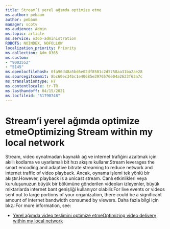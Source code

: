 ```yaml
---
title: Stream’i yerel ağımda optimize etme
ms.author: pebaum
author: pebaum
manager: scotv
ms.audience: Admin
ms.topic: article
ms.service: o365-administration
ROBOTS: NOINDEX, NOFOLLOW
localization_priority: Priority
ms.collection: Adm_O365
ms.custom:
- "9002552"
- "5145"
ms.openlocfilehash: 0fa96d48a5bd6e02df8501c2d5758aa31ba2ae28
ms.sourcegitcommit: 8bc60ec34bc1e40685e3976576e04a2623f63a7c
ms.translationtype: HT
ms.contentlocale: tr-TR
ms.lasthandoff: 04/15/2021
ms.locfileid: "51790748"
---
```

# <a name="optimizing-stream-within-my-local-network"></a><span data-ttu-id="85d7d-102">Stream’i yerel ağımda optimize etme</span><span class="sxs-lookup"><span data-stu-id="85d7d-102">Optimizing Stream within my local network</span></span>

<span data-ttu-id="85d7d-103">Stream, video oynatmadan kaynaklı ağ ve internet trafiğini azaltmak için akıllı kodlama ve uyarlamalı bit hızı akışını kullanır.</span><span class="sxs-lookup"><span data-stu-id="85d7d-103">Stream leverages the smart encoding and adaptive bitrate streaming to reduce network and internet traffic of video playback.</span></span> <span data-ttu-id="85d7d-104">Ancak, oynama işlemi tek yönlü bir akıştır.</span><span class="sxs-lookup"><span data-stu-id="85d7d-104">However, playback is a unicast stream.</span></span> <span data-ttu-id="85d7d-105">Canlı etkinlikleri veya kuruluşunuzun büyük bir bölümüne gönderilen videoları izleyenler, büyük miktarlarda internet bant genişliği kullanıyor olabilir.</span><span class="sxs-lookup"><span data-stu-id="85d7d-105">For live events or videos sent out to large portions of your organization, there could be a significant amount of internet bandwidth consumed by viewers.</span></span> <span data-ttu-id="85d7d-106">Daha fazla bilgi için bkz.:</span><span class="sxs-lookup"><span data-stu-id="85d7d-106">For more information, see:</span></span>

- [<span data-ttu-id="85d7d-107">Yerel ağımda video teslimini optimize etme</span><span class="sxs-lookup"><span data-stu-id="85d7d-107">Optimizing video delivery within my local network</span></span>](https://docs.microsoft.com/stream/network-overview#optimizing-video-delivery-within-my-local-network)

